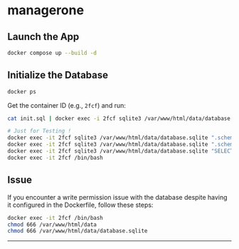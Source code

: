 # managerone

## Launch the App

```bash
docker compose up --build -d
```

## Initialize the Database

```bash
docker ps
```

Get the container ID (e.g., `2fcf`) and run:

```bash
cat init.sql | docker exec -i 2fcf sqlite3 /var/www/html/data/database.sqlite

# Just for Testing !
docker exec -it 2fcf sqlite3 /var/www/html/data/database.sqlite ".schema tasks"
docker exec -it 2fcf sqlite3 /var/www/html/data/database.sqlite ".schema users"
docker exec -it 2fcf sqlite3 /var/www/html/data/database.sqlite "SELECT * FROM users;"
docker exec -it 2fcf /bin/bash
```

## Issue

If you encounter a write permission issue with the database despite having it configured in the Dockerfile, follow these steps:

```bash
docker exec -it 2fcf /bin/bash
chmod 666 /var/www/html/data
chmod 666 /var/www/html/data/database.sqlite
```

---

